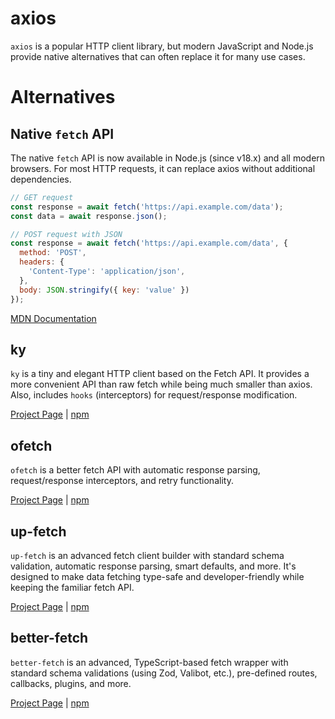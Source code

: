 # axios

`axios` is a popular HTTP client library, but modern JavaScript and Node.js provide native alternatives that can often replace it for many use cases.

# Alternatives

## Native `fetch` API

The native `fetch` API is now available in Node.js (since v18.x) and all modern browsers. For most HTTP requests, it can replace axios without additional dependencies.

```js
// GET request
const response = await fetch('https://api.example.com/data');
const data = await response.json();

// POST request with JSON
const response = await fetch('https://api.example.com/data', {
  method: 'POST',
  headers: {
    'Content-Type': 'application/json',
  },
  body: JSON.stringify({ key: 'value' })
});
```

[MDN Documentation](https://developer.mozilla.org/en-US/docs/Web/API/Fetch_API)

## ky

`ky` is a tiny and elegant HTTP client based on the Fetch API. It provides a more convenient API than raw fetch while being much smaller than axios. Also, includes `hooks` (interceptors) for request/response modification.

[Project Page](https://github.com/sindresorhus/ky) | [npm](https://www.npmjs.com/package/ky)

## ofetch

`ofetch` is a better fetch API with automatic response parsing, request/response interceptors, and retry functionality.

[Project Page](https://github.com/unjs/ofetch) | [npm](https://www.npmjs.com/package/ofetch)

## up-fetch

`up-fetch` is an advanced fetch client builder with standard schema validation, automatic response parsing, smart defaults, and more. It's designed to make data fetching type-safe and developer-friendly while keeping the familiar fetch API.

[Project Page](https://github.com/unjs/ofetchhttps://github.com/L-Blondy/up-fetch) | [npm](https://www.npmjs.com/package/up-fetch)

## better-fetch

`better-fetch` is an advanced, TypeScript-based fetch wrapper with standard schema validations (using Zod, Valibot, etc.), pre-defined routes, callbacks, plugins, and more.

[Project Page](https://better-fetch.vercel.app) | [npm](https://www.npmjs.com/package/@better-fetch/fetch)
